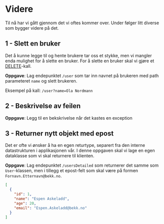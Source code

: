 # Videre
Til nå har vi gått gjennom det vi oftes kommer over. Under følger litt diverse som bygger videre på det.

## 1 - Slett en bruker

Det å kunne legge til og hente brukere tar oss et stykke, men vi mangler enda mulighet for å slette en bruker.
For å slette en bruker skal vi gjøre et [DELETE](https://developer.mozilla.org/en-US/docs/Web/HTTP/Methods/DELETE)-kall.

**Oppgave**: Lag endepunktet `/user` som tar inn navnet på brukeren med path parameteret `name` og slett brukeren.

Eksempel på kall: `/user?name=Ola Nordmann`

## 2 - Beskrivelse av feilen

**Oppgave**: Legg til en bekskrivelse når det kastes en exception

## 3 - Returner nytt objekt med epost

Det er ofte vi ønsker å ha en egen returtype, separert fra den interne datastrukturen i applikasjonen vår.
I denne oppgaven skal vi lage en egen dataklasse som vi skal returnere til klienten.

**Oppgave**: Lag endepunktet `/usersDetailed` som returnerer det samme som `User`-klassen, men i tillegg et epost-felt som skal være på formen `Fornavn.Etternavn@bekk.no`.

```json
[
  {
    "id": 1,
    "name": "Espen Askeladd",
    "age": 20,
    "email": "Espen.Askeladd@bekk.no"
  }
]
```
